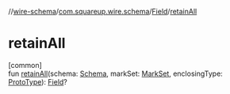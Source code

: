 //[wire-schema](../../../index.md)/[com.squareup.wire.schema](../index.md)/[Field](index.md)/[retainAll](retain-all.md)

# retainAll

[common]\
fun [retainAll](retain-all.md)(schema: [Schema](../-schema/index.md), markSet: [MarkSet](../-mark-set/index.md), enclosingType: [ProtoType](../-proto-type/index.md)): [Field](index.md)?
